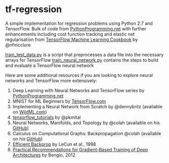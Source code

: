 # tf-regression
A simple implementation for regression problems using Python 2.7 and TensorFlow. Bulk of code from [PythonProgramming.net](www.pythonprogramming.net) with further enhancements including cost function tracking and elastic net regularisation from [TensorFlow Machine Learning Cookbook](https://github.com/nfmcclure/tensorflow_cookbook) by @nfmcclure

[train_test_data.py](train_test_data.py) is a script that preprocesses a data file into the necessary arrays for TensorFlow
[train_neural_network.py](train_neural_network.py) contains the steps to build and evaluate a TensorFlow neural network

Here are some additional resources if you are looking to explore neural networks and TensorFlow more extensively:

1. Deep Learning with Neural Networks and TensorFlow series by [PythonProgramming.net](www.pythonprogramming.net)
2. MNIST for ML Beginners by [TensorFlow.com](www.tensorflow.com)
3. Implementing a Neural Network from Scratch by @dennybritz (available on [WildML.com](www.wildml.com))
4. [tensorflow_tutorials](https://github.com/pkmital/tensorflow_tutorials) by @pkmital 
5. Neural Networks, Manifolds, and Topology by @colah (available on his [GitHub](http://colah.github.io/))
6. Calculus on Computational Graphs: Backpropagation @colah (available on his [GitHub](http://colah.github.io/)) 
7. [Efficient Backprop](http://yann.lecun.com/exdb/publis/pdf/lecun-98b.pdf) by LeCun et al., 1998 
8. [Practical Recommendations for Gradient-Based Training of Deep Architectures](https://arxiv.org/pdf/1206.5533v2.pdf) by Bengio, 2012
